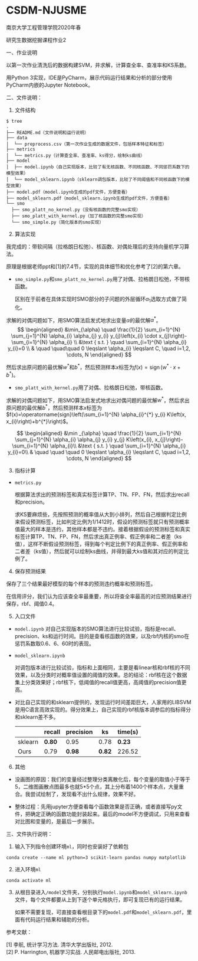 # CSDM-NJUSME
南京大学工程管理学院2020年春

研究生数据挖掘课程作业2



一、作业说明

以第一次作业清洗后的数据构建SVM，并求解，计算查全率、查准率和KS系数。

用Python 3实现，IDE是PyCharm，展示代码运行结果和分析的部分使用PyCharm内嵌的Jupyter Notebook。



二、文件说明：

1. 文件结构

```shell
$ tree
.
├── README.md（文件说明和运行说明）
├── data
│  └── preprocess.csv（第一次作业生成的数据文件，包括样本特征和标签）
├── metrics
│  └── metrics.py（计算查全率、查准率、ks得分，绘制ks曲线）
├── model
│  ├── model.ipynb（自己实现版本，比较了有无核函数、不同核函数、不同惩罚系数下的模型效果）
│  └── model_sklearn.ipynb（sklearn调包版本，比较了不同阈值和不同核函数下的模型效果）
├── model.pdf（model.ipynb生成的pdf文件，方便查看）
├── model_sklearn.pdf（model_sklearn.ipynb生成的pdf文件，方便查看）
└── smo
  ├── smo_platt_no_kernel.py（没有核函数的完整smo实现）
  ├── smo_platt_with_kernel.py（加了核函数的完整smo实现）
  └── smo_simple.py（简化版本的smo实现）
```



2. 算法实现

我完成的：带软间隔（拉格朗日松弛）、核函数、对偶处理后的支持向量机学习算法。

原理是根据老师ppt和[1]的7.4节，实现的具体细节和优化参考了[2]的第六章。

- `smo_simple.py`和`smo_platt_no_kernel.py`用了对偶、拉格朗日松弛，不带核函数。

  区别在于前者在具体实现时SMO部分的子问题的外层循环$\alpha_1$选取方式做了简化。

求解的对偶问题如下，用SMO算法启发式地求出变量$\alpha$的最优解$\alpha^*$。
$$
\begin{aligned}
&\min_{\alpha} \quad \frac{1}{2} \sum_{i=1}^{N} \sum_{j=1}^{N} \alpha_{i} \alpha_{j} y_{i} y_{j}\left(x_{i} \cdot x_{j}\right)-\sum_{i=1}^{N} \alpha_{i} \\
&\text { s.t. } \quad  \sum_{i=1}^{N} \alpha_{i} y_{i}=0 \\
& \quad \quad\quad  0 \leqslant \alpha_{i} \leqslant C, \quad i=1,2, \cdots, N
\end{aligned}
$$

然后求出原问题的最优解$w^*$和$b^*$，然后预测样本$x$标签为$f(x)=\operatorname{sign}\left(w^{*} \cdot x+b^{*}\right)$。

- `smo_platt_with_kernel.py`用了对偶、拉格朗日松弛，带核函数。

求解的对偶问题如下，用SMO算法启发式地求出对偶问题的最优解$w^*$，然后求出原问题的最优解$b^*$，然后预测样本$x$标签为$f(x)=\operatorname{sign}\left(\sum_{i=1}^{N} \alpha_{i}^{*} y_{i} K\left(x, x_{i}\right)+b^{*}\right)$。

$$
\begin{aligned}
&\min _{\alpha} \quad  \frac{1}{2} \sum_{i=1}^{N} \sum_{j=1}^{N} \alpha_{i} \alpha_{j} y_{i} y_{j} K\left(x_{i}, x_{j}\right)-\sum_{i=1}^{N} \alpha_{i}\\
&\text { s.t. } \quad \sum_{i=1}^{N} \alpha_{i} y_{i}=0\\
& \quad  \quad  \quad 0 \leqslant \alpha_{i} \leqslant C, \quad i=1,2, \cdots, N
\end{aligned}
$$


3. 指标计算

- `metrics.py`

  根据算法求出的预测标签和真实标签计算TP、TN、FP、FN，然后求出recall和precision。

  求KS要麻烦些，先按照预测的概率值从大到小排列，然后自己根据判定比例来假设预测标签，比如判定比例为1/1412时，假设的预测标签就只有预测概率值最大的样本是违约，其他样本都是不违约。接着根据假设的预测标签和真实标签计算TP、TN、FP、FN，然后求出真正例率、假正例率和二者差（ks值），这样不断假设预测标签，得到每个判定比例下的真正例率、假正例率和二者差（ks值），然后就可以绘制ks曲线，并得到最大ks值和其对应的判定比例了。



4. 保存预测结果

保存了三个结果最好模型的每个样本的预测违约概率和预测标签。

在信用评分，我们认为应该查全率最重要，所以将查全率最高的对应预测结果进行保存，rbf、阈值0.4。



5. 入口文件

- `model.ipynb`
  对自己实现版本的SMO算法进行比较试验，指标是recall、precision、ks和运行时间。目的是查看核函数的效果，以及rbf内核的smo在惩罚系数取0.6、6、60时的表现。

- `model_sklearn.ipynb`

  对调包版本进行比较试验，指标和上面相同，主要是看linear核和rbf核的不同效果，以及分类时对概率值设置的阈值的效果。总的结论：rbf核在这个数据集上分类效果好；rbf核下，低阈值的recall值更高，高阈值的precision值更高。

- 对比自己实现的和sklearn提供的，发现运行时间差距巨大，人家用的LIBSVM是用C语言高效实现的。得分效果上，自己实现的rbf核版本调参后的指标得分和sklearn差不多。

  |         | recall   | precision | ks       | time(s)  |
  | ------- | -------- | --------- | -------- | -------- |
  | sklearn | **0.80** | 0.95      | 0.78     | **0.23** |
  | Ours    | 0.79     | **0.98**  | **0.82** | 226.52   |

  

6. 其他

- 没画图的原因：我们的变量经过整理分类离散化后，每个变量的取值小于等于5，二维图画散点图最多也就5*5个点，其上分布着1400个样本点，大量重合。我尝试绘制了，发现看不出什么规律，效果不好。

- 整体过程：先用jupyter方便查看每个函数效果是否正确，或者直接写py文件，把确定正确的函数功能封装起来。最后的model不方便调试，只用来查看对比图和变量的，是最后一步展示。



三、文件执行说明：

1. 输入下列指令创建环境`ml`，同时也安装好了依赖包

```shell
conda create --name ml python=3 scikit-learn pandas numpy matplotlib
```

2. 进入环境`ml`

```shell
conda activate ml
```

3. 从根目录进入`/model`文件夹，分别执行`model.ipynb`和`model_sklearn.ipynb`文件，每个文件都要从上到下逐个单元格执行，即可复现已有的运行结果。

   如果不需要复现，可直接查看根目录下的`model.pdf`和`model_sklearn.pdf`，里面有代码运行结果和辅助的分析。



参考文献：

[1]	李航, 统计学习方法. 清华大学出版社, 2012.  
[2]	P. Harrington, 机器学习实战. 人民邮电出版社, 2013.
